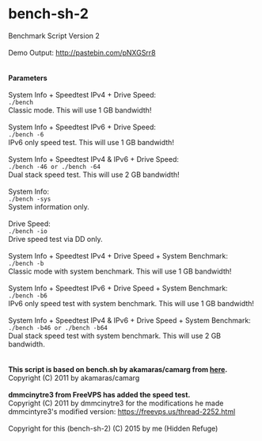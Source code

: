 # bench-sh-2
Benchmark Script Version 2<br /><br />
Demo Output: http://pastebin.com/pNXGSrr8<br /><br /><br />
<strong>Parameters</strong><br /><br />
System Info + Speedtest IPv4 + Drive Speed:<br />
<code>./bench</code><br />
Classic mode. This will use 1 GB bandwidth!<br /><br />
System Info + Speedtest IPv6 + Drive Speed:<br />
<code>./bench -6</code><br />
IPv6 only speed test. This will use 1 GB bandwidth!<br /><br />
System Info + Speedtest IPv4 & IPv6 + Drive Speed:<br />
<code>./bench -46 or ./bench -64</code><br />
Dual stack speed test. This will use 2 GB bandwidth!<br /><br />
System Info:<br />
<code>./bench -sys</code><br />
System information only.<br /><br />
Drive Speed:<br />
<code>./bench -io</code><br />
Drive speed test via DD only.<br /><br />
System Info + Speedtest IPv4 + Drive Speed + System Benchmark:<br />
<code>./bench -b</code><br />
Classic mode with system benchmark. This will use 1 GB bandwidth!<br /><br />
System Info + Speedtest IPv6 + Drive Speed + System Benchmark:<br />
<code>./bench -b6</code><br />
IPv6 only speed test with system benchmark. This will use 1 GB bandwidth!<br /><br />
System Info + Speedtest IPv4 & IPv6 + Drive Speed + System Benchmark:<br />
<code>./bench -b46 or ./bench -b64</code><br />
Dual stack speed test with system benchmark. This will use 2 GB bandwidth.<br /><br /><br />
<strong>This script is based on bench.sh by akamaras/camarg from <a href="http://www.akamaras.com/linux/linux-server-info-script/">here</a>.</strong><br />
Copyright (C) 2011 by akamaras/camarg<br /><br />
<strong>dmmcinytre3 from FreeVPS has added the speed test.</strong><br />
Copyright (C) 2011 by dmmcinytre3 for the modifications he made<br />
dmmcintyre3's modified version: https://freevps.us/thread-2252.html<br /><br />
Copyright for this (bench-sh-2) (C) 2015 by me (Hidden Refuge)
